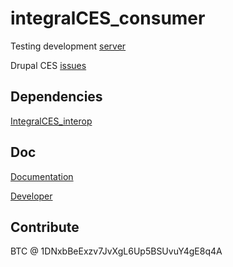 integralCES_consumer
====================

Testing development [server](http://cicicdev.enredaos.net/cesinterop)

Drupal CES [issues](https://drupal.org/project/issues/1367140)

Dependencies
---------------
[IntegralCES_interop](https://github.com/aleph1888/integralCES_interop)

Doc
---------------
[Documentation](https://wiki.enredaos.net/index.php?title=COOPFUND-DEV#integralCES_interop)

[Developer](http://www.integralces.net/doc/developer)

Contribute
--------------
BTC @ 1DNxbBeExzv7JvXgL6Up5BSUvuY4gE8q4A
